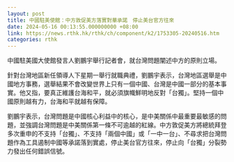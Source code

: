 ```yaml
---
layout: post
title: 中國駐美使館：中方敦促美方落實對華承諾　停止美台官方往來
date: 2024-05-16 00:13:55.000000000 +08:00
link: https://news.rthk.hk/rthk/ch/component/k2/1753305-20240516.htm
categories: rthk
---
```


中國駐美國大使館發言人劉鵬宇舉行記者會，就台灣問題闡述中方的原則立場。

針對台灣地區新任領導人下星期一舉行就職典禮，劉鵬宇表示，台灣地區選舉是中國地方事務，選舉結果不會改變世界上只有一個中國、台灣是中國一部分的基本事實。他又指，要真正維護台海和平，就必須旗幟鮮明地反對「台獨」。堅持一個中國原則越有力，台海和平就越有保障。

劉鵬宇表示，台灣問題是中國核心利益中的核心，是中美關係中最重要最敏感的問題，並強調台灣問題是中美關係第一條不可逾越的紅線。中方敦促美方將總統拜登多次重申的不支持「台獨」、不支持「兩個中國」或「一中一台」、不尋求把台灣問題作為工具遏制中國等承諾落到實處，停止美台官方往來，停止向「台獨」分裂勢力發出任何錯誤信號。
